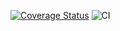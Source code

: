 [![Coverage Status](https://coveralls.io/repos/github/CreativeSystem/kepler/badge.svg)](https://coveralls.io/github/CreativeSystem/kepler) ![CI](https://github.com/CreativeSystem/kepler/workflows/CI/badge.svg)